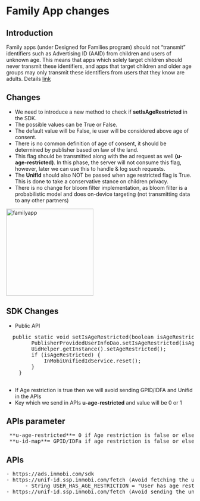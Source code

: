 # Family App changes
## Introduction
Family apps (under Designed for Families program) should not “transmit” identifiers such as Advertising ID (AAID) from children and users of unknown age. This means that apps which solely target children should never transmit these identifiers, and apps that target children and older age groups may only transmit these identifiers from users that they know are adults. 
Details [link](https://support.google.com/googleplay/android-developer/answer/11043825 ) 

## Changes
* We need to introduce a new method to check if **setIsAgeRestricted** in the SDK.
* The possible values can be True or False.
* The default value will be False, ie user will be considered above age of consent.
* There is no common definition of age of consent, it should be determined by publisher based on law of the land.
* This flag should be transmitted along with the ad request as well **(u-age-restricted)**. In this phase, the server will not consume this flag, however, later we can use this to handle & log such requests.
* The **UnifId** should also NOT be passed when age restricted flag is True. This is done to take a conservative stance on children privacy. 
* There is no change for bloom filter implementation, as bloom filter is a probabilistic model and does on-device targeting (not transmitting data to any other partners)


<img width="234" alt="familyapp" src="https://user-images.githubusercontent.com/6571244/157170176-4a7e1235-1cb5-43cc-acb3-a113d40388cd.png">

## SDK Changes
* Public API 
<pre>
  public static void setIsAgeRestricted(boolean isAgeRestricted) {
        PublisherProvidedUserInfoDao.setIsAgeRestricted(isAgeRestricted);
        UidHelper.getInstance().setAgeRestricted();
        if (isAgeRestricted) {
            InMobiUnifiedIdService.reset();
        }
    }
  </pre>
* If Age restriction is true then we will avoid sending GPID/IDFA and Unifid in the APIs
* Key which we send in APIs **u-age-restricted** and value will be 0 or 1

## APIs parameter
<pre>
 **u-age-restricted**= 0 if Age restriction is false or else 1
 **u-id-map**= GPID/IDFa if age restriction is false or else UM5(MD5) and O1(SHA1) 
</pre>

## APIs
<pre>
- https://ads.inmobi.com/sdk
- https://unif-id.ssp.inmobi.com/fetch (Avoid fetching the unifid if age restriction is true)
      - String USER_HAS_AGE_RESTRICTION = "User has age restriction";
- https://unif-id.ssp.inmobi.com/fetch (Avoid sending the unifid if age restriction is true)
</pre>


        
